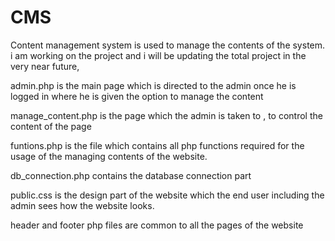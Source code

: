 # CMS
Content management system is used to manage the contents of the system. i am working on the project and i will be updating the total project in the very near future,

admin.php is the main page which is directed to the admin once he is logged in where he is given the option to manage the content

manage_content.php is the page which the admin is taken to , to control the content of the page

funtions.php is the file which contains all php functions required for the usage of the managing contents of the website.

db_connection.php contains the database connection part

public.css is the design part of the website which the end user including the admin sees how the website looks.

header and footer php files are common to all the pages of the website
